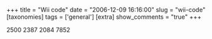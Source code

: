 +++
title = "Wii code"
date = "2006-12-09 16:16:00"
slug = "wii-code"
[taxonomies]
tags = ['general']
[extra]
show_comments = "true"
+++

2500 2387 2084 7852
